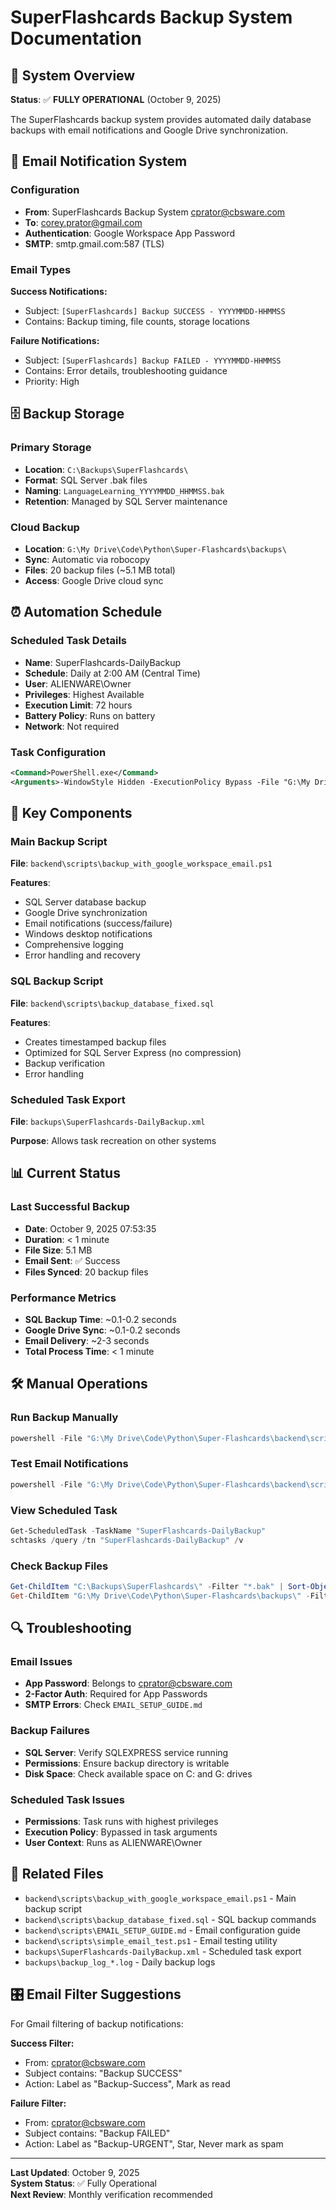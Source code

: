 # SuperFlashcards Backup System Documentation

## 🎯 **System Overview**

**Status**: ✅ **FULLY OPERATIONAL** (October 9, 2025)

The SuperFlashcards backup system provides automated daily database backups with email notifications and Google Drive synchronization.

## 📧 **Email Notification System**

### **Configuration**
- **From**: SuperFlashcards Backup System <cprator@cbsware.com>
- **To**: corey.prator@gmail.com
- **Authentication**: Google Workspace App Password
- **SMTP**: smtp.gmail.com:587 (TLS)

### **Email Types**
**Success Notifications:**
- Subject: `[SuperFlashcards] Backup SUCCESS - YYYYMMDD-HHMMSS`
- Contains: Backup timing, file counts, storage locations

**Failure Notifications:**
- Subject: `[SuperFlashcards] Backup FAILED - YYYYMMDD-HHMMSS`
- Contains: Error details, troubleshooting guidance
- Priority: High

## 🗄️ **Backup Storage**

### **Primary Storage**
- **Location**: `C:\Backups\SuperFlashcards\`
- **Format**: SQL Server .bak files
- **Naming**: `LanguageLearning_YYYYMMDD_HHMMSS.bak`
- **Retention**: Managed by SQL Server maintenance

### **Cloud Backup**
- **Location**: `G:\My Drive\Code\Python\Super-Flashcards\backups\`
- **Sync**: Automatic via robocopy
- **Files**: 20 backup files (~5.1 MB total)
- **Access**: Google Drive cloud sync

## ⏰ **Automation Schedule**

### **Scheduled Task Details**
- **Name**: SuperFlashcards-DailyBackup
- **Schedule**: Daily at 2:00 AM (Central Time)
- **User**: ALIENWARE\Owner
- **Privileges**: Highest Available
- **Execution Limit**: 72 hours
- **Battery Policy**: Runs on battery
- **Network**: Not required

### **Task Configuration**
```xml
<Command>PowerShell.exe</Command>
<Arguments>-WindowStyle Hidden -ExecutionPolicy Bypass -File "G:\My Drive\Code\Python\Super-Flashcards\backend\scripts\backup_with_google_workspace_email.ps1"</Arguments>
```

## 🔧 **Key Components**

### **Main Backup Script**
**File**: `backend\scripts\backup_with_google_workspace_email.ps1`

**Features**:
- SQL Server database backup
- Google Drive synchronization
- Email notifications (success/failure)
- Windows desktop notifications
- Comprehensive logging
- Error handling and recovery

### **SQL Backup Script**
**File**: `backend\scripts\backup_database_fixed.sql`

**Features**:
- Creates timestamped backup files
- Optimized for SQL Server Express (no compression)
- Backup verification
- Error handling

### **Scheduled Task Export**
**File**: `backups\SuperFlashcards-DailyBackup.xml`

**Purpose**: Allows task recreation on other systems

## 📊 **Current Status**

### **Last Successful Backup**
- **Date**: October 9, 2025 07:53:35
- **Duration**: < 1 minute
- **File Size**: 5.1 MB
- **Email Sent**: ✅ Success
- **Files Synced**: 20 backup files

### **Performance Metrics**
- **SQL Backup Time**: ~0.1-0.2 seconds
- **Google Drive Sync**: ~0.1-0.2 seconds
- **Email Delivery**: ~2-3 seconds
- **Total Process Time**: < 1 minute

## 🛠️ **Manual Operations**

### **Run Backup Manually**
```powershell
powershell -File "G:\My Drive\Code\Python\Super-Flashcards\backend\scripts\backup_with_google_workspace_email.ps1"
```

### **Test Email Notifications**
```powershell
powershell -File "G:\My Drive\Code\Python\Super-Flashcards\backend\scripts\simple_email_test.ps1"
```

### **View Scheduled Task**
```powershell
Get-ScheduledTask -TaskName "SuperFlashcards-DailyBackup"
schtasks /query /tn "SuperFlashcards-DailyBackup" /v
```

### **Check Backup Files**
```powershell
Get-ChildItem "C:\Backups\SuperFlashcards\" -Filter "*.bak" | Sort-Object LastWriteTime -Descending | Select-Object -First 5
Get-ChildItem "G:\My Drive\Code\Python\Super-Flashcards\backups\" -Filter "*.bak"
```

## 🔍 **Troubleshooting**

### **Email Issues**
- **App Password**: Belongs to cprator@cbsware.com
- **2-Factor Auth**: Required for App Passwords
- **SMTP Errors**: Check `EMAIL_SETUP_GUIDE.md`

### **Backup Failures**
- **SQL Server**: Verify SQLEXPRESS service running
- **Permissions**: Ensure backup directory is writable
- **Disk Space**: Check available space on C: and G: drives

### **Scheduled Task Issues**
- **Permissions**: Task runs with highest privileges
- **Execution Policy**: Bypassed in task arguments
- **User Context**: Runs as ALIENWARE\Owner

## 📁 **Related Files**

- `backend\scripts\backup_with_google_workspace_email.ps1` - Main backup script
- `backend\scripts\backup_database_fixed.sql` - SQL backup commands
- `backend\scripts\EMAIL_SETUP_GUIDE.md` - Email configuration guide
- `backend\scripts\simple_email_test.ps1` - Email testing utility
- `backups\SuperFlashcards-DailyBackup.xml` - Scheduled task export
- `backups\backup_log_*.log` - Daily backup logs

## 🎛️ **Email Filter Suggestions**

For Gmail filtering of backup notifications:

**Success Filter:**
- From: cprator@cbsware.com
- Subject contains: "Backup SUCCESS"
- Action: Label as "Backup-Success", Mark as read

**Failure Filter:**
- From: cprator@cbsware.com
- Subject contains: "Backup FAILED"
- Action: Label as "Backup-URGENT", Star, Never mark as spam

---

**Last Updated**: October 9, 2025  
**System Status**: ✅ Fully Operational  
**Next Review**: Monthly verification recommended